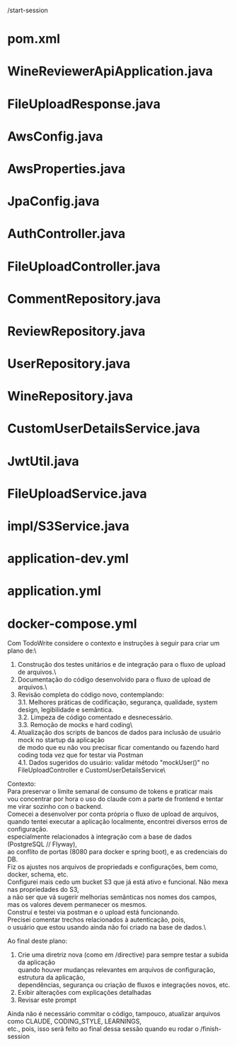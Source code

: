 /start-session 
# pom.xml
# WineReviewerApiApplication.java
# FileUploadResponse.java
# AwsConfig.java
# AwsProperties.java
# JpaConfig.java
# AuthController.java
# FileUploadController.java
# CommentRepository.java
# ReviewRepository.java
# UserRepository.java
# WineRepository.java
# CustomUserDetailsService.java
# JwtUtil.java
# FileUploadService.java
# impl/S3Service.java
# application-dev.yml
# application.yml
# docker-compose.yml

Com TodoWrite considere o contexto e instruções à seguir para criar um plano de:\
1. Construção dos testes unitários e de integração para o fluxo de upload de arquivos.\
2. Documentação do código desenvolvido para o fluxo de upload de arquivos.\
3. Revisão completa do código novo, contemplando:\
        3.1. Melhores práticas de codificação, segurança, qualidade, system design, legibilidade e semântica.\
        3.2. Limpeza de código comentado e desnecessário.\
        3.3. Remoção de mocks e hard coding\
4. Atualização dos scripts de bancos de dados para inclusão de usuário mock no startup da aplicação\
   de modo que eu não vou precisar ficar comentando ou fazendo hard coding toda vez que for testar via Postman\
    4.1. Dados sugeridos do usuário: validar método "mockUser()" no FileUploadController e CustomUserDetailsService\

Contexto:\
Para preservar o limite semanal de consumo de tokens e praticar mais\
vou concentrar por hora o uso do claude com a parte de frontend e tentar me virar sozinho con o backend.\
Comecei a desenvolver por conta própria o fluxo de upload de arquivos,\
quando tentei executar a aplicação localmente, encontrei diversos erros de configuração.\
especialmente relacionados à integração com a base de dados (PostgreSQL // Flyway),\
ao conflito de portas (8080 para docker e spring boot), e as credenciais do DB.\
Fiz os ajustes nos arquivos de propriedads e configurações, bem como, docker, schema, etc.\
Configurei mais cedo um bucket S3 que já está ativo e funcional. Não mexa nas propriedades do S3,\
a não ser que vá sugerir melhorias semânticas nos nomes dos campos, mas os valores devem permanecer os mesmos.\
Construí e testei via postman e o upload está funcionando.\
Precisei comentar trechos relacionados à autenticação, pois,\
o usuário que estou usando ainda não foi criado na base de dados.\

Ao final deste plano:
1. Crie uma diretriz nova (como em /directive) para sempre testar a subida da aplicação\
 quando houver mudanças relevantes em arquivos de configuração, estrutura da aplicação,\
  dependências, segurança ou criação de fluxos e integrações novos, etc.
1. Exibir alterações com explicações detalhadas
2. Revisar este prompt

Ainda não é necessário commitar o código, tampouco, atualizar arquivos como CLAUDE, CODING_STYLE, LEARNINGS,\
 etc., pois, isso será feito ao final dessa sessão quando eu rodar o /finish-session
